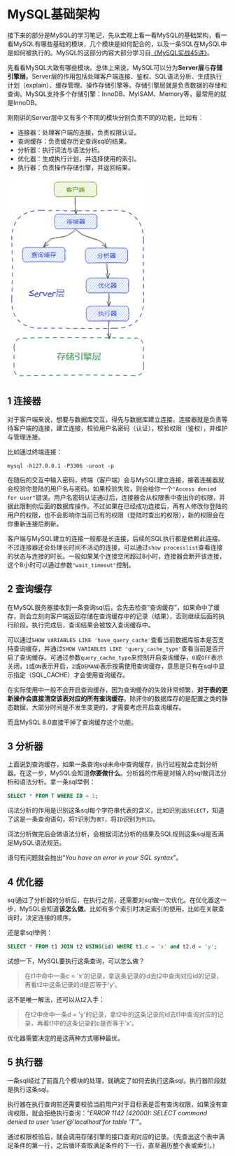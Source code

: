 # MySQL基础架构

接下来的部分是MySQL的学习笔记，先从宏观上看一看MySQL的基础架构，看一看MySQL有哪些基础的模块，几个模块是如何配合的，以及一条SQL在MySQL中是如何被执行的。MySQL的这部分内容大部分学习自[《MySQL实战45讲》](https://time.geekbang.org/column/intro/139)。

先看看MySQL大致有哪些模块。总体上来说，MySQL可以分为**Server层**与**存储引擎层**。Server层的作用包括处理客户端连接、鉴权、SQL语法分析、生成执行计划（explain）、缓存管理、操作存储引擎等。存储引擎层就是负责数据的存储和查询。MySQL支持多个存储引擎：InnoDB、MyISAM、Memory等，最常用的就是InnoDB。

刚刚讲的Server层中又有多个不同的模块分别负责不同的功能，比如有：

- 连接器：处理客户端的连接，负责权限认证。
- 查询缓存：负责缓存历史查询sql的结果。
- 分析器：执行词法与语法分析。
- 优化器：生成执行计划，并选择使用的索引。
- 执行器：负责操作存储引擎，并返回结果。

![image-20211009223757336](assets/image-20211009223757336.png)

## 1 连接器

对于客户端来说，想要与数据库交互，得先与数据库建立连接。连接器就是负责等待客户端的连接，建立连接，校验用户名密码（认证），校验权限（鉴权），并维护与管理连接。

比如通过终端连接：

```shell
mysql -h127.0.0.1 -P3306 -uroot -p
```

在随后的交互中输入密码，终端（客户端）会与MySQL建立连接，接着连接器就会校验你登陆的用户名与密码。如果校验失败，则会给你一个`"Access denied for user"`错误。用户名密码认证通过后，连接器会从权限表中查出你的权限，并据此限制你后面的数据库操作。不过如果在已经成功连接后，再有人修改你登陆的用户的权限，也不会影响你当前已有的权限（登陆时查出的权限），新的权限会在你重新连接后刷新。

客户端与MySQL建立的连接一般都是长连接，后续的SQL执行都是依赖此连接。不过连接器还会处理长时间不活动的连接，可以通过`show processlist`查看连接的状态与连接的时长。一般如果某个连接空闲超过8小时，连接器会断开该连接，这个8小时可以通过参数`"wait_timeout"`控制。

## 2 查询缓存

在MySQL服务器接收到一条查询sql后，会先去检查“查询缓存”，如果命中了缓存，则会立刻向客户端返回存储在查询缓存中的记录（结果），否则继续后面的执行阶段。执行完成后，查询结果会被放入查询缓存中。

可以通过`SHOW VARIABLES LIKE 'have_query_cache'`查看当前数据库版本是否支持查询缓存，并通过`SHOW VARIABLES LIKE 'query_cache_type'`查看当前是否开启了查询缓存。可通过参数`query_cache_type`来控制开启查询缓存，`0`或`OFF`表示关闭，`1`或`ON`表示开启，`2`或`DEMAND`表示按需使用查询缓存，意思是只有在sql中显示指定（SQL_CACHE）才会使用查询缓存。

在实际使用中一般不会开启查询缓存，因为查询缓存的失效非常频繁，**对于表的更新操作会直接清空该表对应的所有查询缓存**。除非你的数据库存的是配置之类的静态数据，大部分时间是不发生变更的，才需要考虑开启查询缓存。

而且MySQL 8.0直接干掉了查询缓存这个功能。

## 3 分析器

上面说到查询缓存，如果一条查询sql未命中查询缓存，执行过程就会走到分析器。在这一步，MySQL会知道**你要做什么**。分析器的作用是对输入的sql做词法分析和语法分析。拿一条sql举例：

```sql
SELECT * FROM T WHERE ID = 1;
```

词法分析的作用是识别这条sql每个字符串代表的含义，比如识别出`SELECT`，知道了这是一条查询语句，将`T`识别为`表T`，将`ID`识别为`列ID`。

词法分析做完后会做语法分析，会根据词法分析的结果及SQL规则这条sql是否满足MySQL语法规范。

语句有问题就会抛出“*You have an error in your SQL syntax*”。

## 4 优化器

sql通过了分析器的分析后，在执行之前，还需要对sql做一次优化。在优化器这一步，MySQL会知道**该怎么做**。比如有多个索引时决定索引的使用，比如在关联查询时，决定连接的顺序。

还是拿sql举例：

```sql
SELECT * FROM t1 JOIN t2 USING(id) WHERE t1.c = 'x' and t2.d = 'y';
```

试想一下，MySQL要执行这条查询，可以怎么做？

> 在t1中命中一条c = 'x'的记录，拿这条记录的id去t2中查询对应id的记录，再看t2中这条记录的d是否等于'y'。

这不是唯一解法，还可以从t2入手：

> 在t2中命中一条d = 'y'的记录，拿t2中的这条记录的id去t1中查询对应的记录，再看t1中的这条记录的c是否等于'x'。

优化器需要决定的是这两种方式哪种最优。

## 5 执行器

一条sql经过了前面几个模块的处理，就确定了如何去执行这条sql。执行器阶段就是执行这条sql。

执行器在执行查询前还需要校验当前用户对于目标表是否有查询权限，如果没有查询权限，就会拒绝执行查询：“*ERROR 1142 (42000): SELECT command denied to user 'user'@'localhost'for table 'T'*”。

通过权限校验后，就会调用存储引擎的接口查询对应的记录。（先查出这个表中满足条件的第一行，之后循环查取满足条件的下一行，直至遍历整个表或索引。）
